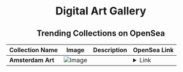<div align="center">

# Digital Art Gallery

## Trending Collections on OpenSea

| Collection Name                       | Image                                                                                     | Description                       | OpenSea Link                                                                                          |
|---------------------------------------|-------------------------------------------------------------------------------------------|-----------------------------------|--------------------------------------------------------------------------------------------------------|
| **Amsterdam Art** | ![Image](https://i.seadn.io/s/raw/files/3fc27e32f24202496138fb74797c286b.png?w=500&auto=format?w=200&auto=format) |  | <details><summary>Link</summary>[Amsterdam Art](https://opensea.io/collection/amsterdam-art-2)</details> |

</div>